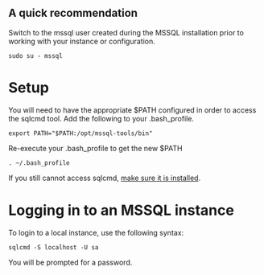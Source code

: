 ## A quick recommendation

Switch to the mssql user created during the MSSQL installation prior to working with your instance or configuration.

```
sudo su - mssql
```

# Setup

You will need to have the appropriate $PATH configured in order to access the sqlcmd tool. Add the following to your .bash_profile.

```
export PATH="$PATH:/opt/mssql-tools/bin"
```

Re-execute your .bash_profile to get the new $PATH
```
. ~/.bash_profile
```

If you still cannot access sqlcmd, [make sure it is installed](https://docs.microsoft.com/en-us/sql/linux/quickstart-install-connect-red-hat?view=sql-server-linux-2017#tools).

# Logging in to an MSSQL instance

To login to a local instance, use the following syntax:

```
sqlcmd -S localhost -U sa
```

You will be prompted for a password.